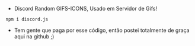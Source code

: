 - Discord Random GIFS-ICONS, Usado em Servidor de Gifs!

```npm i discord.js```

- Tem gente que paga por esse código, então postei totalmente de graça aqui na github ;)
